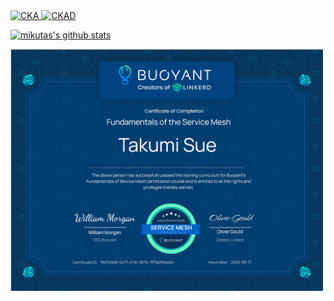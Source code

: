 <a href="https://www.credly.com/badges/fc5c1929-2444-4875-949c-e77c11e95201/public_url">
	<img src="https://images.credly.com/size/680x680/images/8b8ed108-e77d-4396-ac59-2504583b9d54/cka_from_cncfsite__281_29.png" alt="CKA" width=150 >
</a>
<a href="https://www.credly.com/badges/719d7a27-562f-4fc4-9b8c-c539a5a6d793/public_url">
	<img src="https://images.credly.com/size/680x680/images/f88d800c-5261-45c6-9515-0458e31c3e16/ckad_from_cncfsite.png" alt="CKAD" width=150 >
</a>

[![mikutas's github stats](https://github-readme-stats.vercel.app/api?username=mikutas&theme=nord&show_icons=true)](https://github.com/anuraghazra/github-readme-stats)

<a href="https://credsverse.com/credentials/8e11cbb6-547f-47dc-8014-1ff7ad92aa3a">
	<img src="image/fundamentals-of-the-service-mesh.png" alt="Fundamentals of the Service Mesh" width=500>
</a>

<!--
**mikutas/mikutas** is a ✨ _special_ ✨ repository because its `README.md` (this file) appears on your GitHub profile.

Here are some ideas to get you started:

- 🔭 I’m currently working on ...
- 🌱 I’m currently learning ...
- 👯 I’m looking to collaborate on ...
- 🤔 I’m looking for help with ...
- 💬 Ask me about ...
- 📫 How to reach me: ...
- 😄 Pronouns: ...
- ⚡ Fun fact: ...
-->
